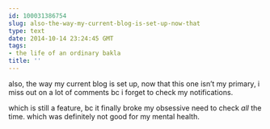 ```yaml
---
id: 100031386754
slug: also-the-way-my-current-blog-is-set-up-now-that
type: text
date: 2014-10-14 23:24:45 GMT
tags:
- the life of an ordinary bakla
title: ''
---
```

<p>also, the way my current blog is set up, now that this one isn&#8217;t my primary, i miss out on a lot of comments bc i forget to check my notifications.</p>

<p>which is still a feature, bc it finally broke my obsessive need to check <em>all</em> the time. which was definitely not good for my mental health.</p>